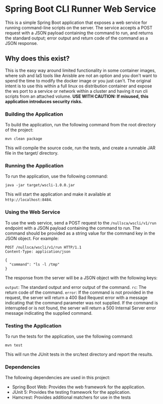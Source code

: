 # Spring Boot CLI Runner Web Service
This is a simple Spring Boot application that exposes a web service for running command-line scripts on the server. The service accepts a POST request with a JSON payload containing the command to run, and returns the standard output; error output and return code of the command as a JSON response.

## Why does this exist?
This is the easy way around limited functionality in some container images, where ssh and IaS tools like Anisble are not an option and you don't want to spend the time to modify the docker image or you just can't. The original intent is to use this within a full linux os distribution container and expose the ws port to a service or network within a cluster and having it run cli scripts from an attached volume.
**USE WITH CAUTION: If misused, this application introduces security risks.**

### Building the Application
To build the application, run the following command from the root directory of the project:

````
mvn clean package
````
This will compile the source code, run the tests, and create a runnable JAR file in the target/ directory.

### Running the Application
To run the application, use the following command:

````
java -jar target/wscli-1.0.0.jar
````
This will start the application and make it available at `http://localhost:8484`.

### Using the Web Service
To use the web service, send a POST request to the `/nullsca/wscli/v1/run` endpoint with a JSON payload containing the command to run. The command should be provided as a string value for the command key in the JSON object. For example:

````
POST /nullsca/wscli/v1/run HTTP/1.1
Content-Type: application/json

{
  "command": "ls -l /tmp"
}
````
The response from the server will be a JSON object with the following keys:

`output`:   The standard output and error output of the command.
`rc`:       The return code of the command.
`error`: If the command is not provided in the request, the server will return a 400 Bad Request error with a message indicating that the command parameter was not supplied.
If the command is interrupted or is not found, the server will return a 500 Internal Server error message indicating the supplied command.

### Testing the Application
To run the tests for the application, use the following command:

````
mvn test
````
This will run the JUnit tests in the src/test directory and report the results.

### Dependencies
The following dependencies are used in this project:

- Spring Boot Web: Provides the web framework for the application.
- JUnit 5: Provides the testing framework for the application.
- Hamcrest: Provides additional matchers for use in the tests
